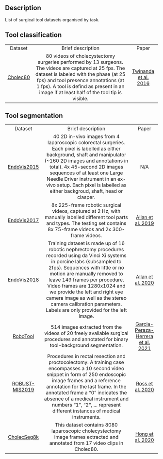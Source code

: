 Description
-----------
List of surgical tool datasets organised by task.

Tool classification
-------------------

<table align="center">
  <tr>
    <td align="center">Dataset</td> <td align="center">Brief description</td> <td align="center">Paper</td>
  </tr>
  
  <!-- Cholec80 -->
  <tr>
    <td align="center">
      <a href="http://camma.u-strasbg.fr/datasets">Cholec80</a>
    </td>
    <td align="center">
      80 videos of cholecystectomy surgeries performed by 13 surgeons. The videos are captured at 25 fps. The dataset is labeled with the phase (at 25 fps) and tool presence annotations (at 1 fps). A tool is defind as present in an image if at least half of the tool tip is visible.
    </td>
    <td align="center">
      <a href="https://arxiv.org/abs/1602.03012">Twinanda et al. 2016</a>
    </td>
  </tr>
  
</table>

Tool segmentation
-----------------
<table align="center">
  <tr>
    <td align="center">Dataset</td> <td align="center">Brief description</td> <td align="center">Paper</td>
  </tr>
  
  <!-- EndoVis2015 -->
  <tr>
    <td align="center">
      <a href="https://opencas.webarchiv.kit.edu/?q=node/30">EndoVis2015</a>
    </td>
    <td align="center">
      40 2D in-vivo images from 4 laparoscopic colorectal surgeries. Each pixel is labelled as either background, shaft and manipulator (~160 2D images and annotations in total). 4x 45-second 2D images sequences of at least one Large Needle Driver instrument in an ex-vivo setup. Each pixel is labelled as either backgroud, shaft, head or clasper. 
    </td>
    <td align="center">
      N/A
    </td>
  </tr>
  
  <!-- EndoVis2017 -->
  <tr>
    <td align="center">
      <a href="https://endovissub2017-roboticinstrumentsegmentation.grand-challenge.org">EndoVis2017</a>
    </td>
    <td align="center">
      8x 225-frame robotic surgical videos, captured at 2 Hz, with manually labelled different tool parts and types. The testing set contains 8x 75-frame videos and 2x 300-frame videos.
    </td>
    <td align="center">
      <a href="https://arxiv.org/pdf/1902.06426.pdf">Allan et al. 2019</a>
    </td>
  </tr>
  
  <!-- EndoVis2018 -->
  <tr>
    <td align="center">
      <a href="https://endovissub2018-roboticscenesegmentation.grand-challenge.org">EndoVis2018</a>
    </td>
    <td align="center">
      Training dataset is made up of 16 robotic nephrectomy procedures recorded using da Vinci Xi systems in porcine labs (subsampled to 2fps). Sequences with little or no motion are manually removed to leave 149 frames per procedure. Video frames are 1280x1024 and we provide the left and right eye camera image as well as the stereo camera calibration parameters. Labels are only provided for the left image. 
    </td>
    <td align="center">
      <a href="https://arxiv.org/abs/2001.11190">Allan et al. 2020</a>
    </td>
  </tr>
  
  <!-- RoboTool -->
  <tr>
    <td align="center">
      <a href="https://www.synapse.org/#!Synapse:syn22427422">RoboTool</a>
    </td>
    <td align="center">
      514 images extracted from the videos of 20 freely available surgical procedures and annotated for binary tool-background segmentation.
    </td>
    <td align="center">
      <a href="https://arxiv.org/abs/2102.09528">Garcia-Peraza-Herrera et al. 2021</a>
    </td>
  </tr>
  
  <!-- ROBUST-MIS 2019 -->
  <tr>
    <td align="center">
      <a href="https://www.synapse.org/#!Synapse:syn20575265">ROBUST-MIS2019</a>
    </td>
    <td align="center">
      Procedures in rectal resection and proctocolectomy. A training case encompasses a 10 second video snippet in form of 250 endoscopic image frames and a reference annotation for the last frame. In the annotated frame a “0” indicates the absence of a medical instrument and numbers “1”, “2“, ... represent different instances of medical instruments.
    </td>
    <td align="center">
      <a href="https://arxiv.org/abs/2003.10299">Ross et al. 2020</a>
    </td>
  </tr>
  
  <!-- CholecSeg8k -->
  <tr>
    <td align="center">
      <a href="https://www.kaggle.com/newslab/cholecseg8k">CholecSeg8k</a>
    </td>
    <td align="center">
      This dataset contains 8080 laparoscopic cholecystectomy image frames extracted and annotated from 17 video clips in Cholec80.
    </td>
    <td align="center">
      <a href="https://arxiv.org/pdf/2012.12453.pdf">Hong et al. 2020</a>
    </td>
  </tr>
  
</table>
